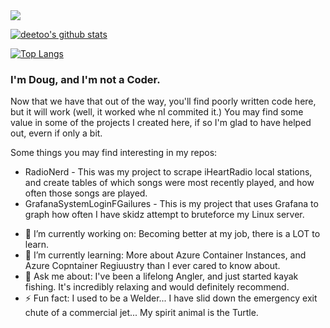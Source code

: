 <img src="https://images.unsplash.com/photo-1525721653822-f9975a57cd4c?ixlib=rb-1.2.1&ixid=eyJhcHBfaWQiOjEyMDd9&auto=format&fit=crop&w=975&h=300&q=80"/>

[![deetoo's github stats](https://github-readme-stats.vercel.app/api?username=deetoo&show_icons=true&theme=default)](https://github.com/deetoo/)

[![Top Langs](https://github-readme-stats.vercel.app/api/top-langs/?username=deetoo&layout=compact)](https://github.com/anuraghazra/github-readme-stats)

### I'm Doug, and I'm not a Coder.

Now that we have that out of the way, you'll find poorly written code here, but it will work (well, it worked whe nI commited it.) You may find some value in some of the projects I created here, if so I'm glad to have helped out, evern if only a bit.

Some things you may find interesting in my repos:
- RadioNerd - This was my project to scrape iHeartRadio local stations, and create tables of which songs were most recently played, and how often those songs are played.
- GrafanaSystemLoginFGailures - This is my project that uses Grafana to graph how often I have skidz attempt to bruteforce my Linux server.
<!--
**deetoo/deetoo** is a ✨ _special_ ✨ repository because its `README.md` (this file) appears on your GitHub profile.

Here are some ideas to get you started:
-->

- 🔭 I’m currently working on: Becoming better at my job, there is a LOT to learn.
- 🌱 I’m currently learning: More about Azure Container Instances, and Azure Copntainer Regiuustry than I ever cared to know about.
- 💬 Ask me about: I've been a lifelong Angler, and just started kayak fishing. It's incredibly relaxing and would definitely recommend.
- ⚡ Fun fact: I used to be a Welder... I have slid down the emergency exit chute of a commercial jet... My spirit animal is the Turtle.
